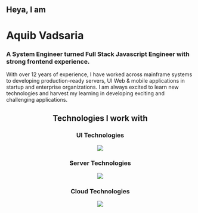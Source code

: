 ## Heya, I am
# Aquib Vadsaria 
### A System Engineer turned Full Stack Javascript Engineer with strong frontend experience.

With over 12 years of experience, I have worked across mainframe systems to developing production-ready servers, UI Web & mobile applications in startup and enterprise organizations.
I am always excited to learn new technologies and harvest my learning in developing exciting and challenging applications.

<h2 align="center"> Technologies I work with </h2>
<h3 align="center">UI Technologies</h3>
  <p align="center">
    <img src="https://skillicons.dev/icons?i=html,css,js,ts,jquery,d3,svg,react,angular,lit,redux,tailwind,sass,emotion,bootstrap,vite,webpack,rollupjs,reactivex,cypress,electron,npm,yarn" />
  </p>

  <h3 align="center">Server Technologies</h3>
  <p align="center">
    <img src="https://skillicons.dev/icons?i=nodejs,express,gatsby,nextjs,netlify,jest,python,django,postgres,mysql,java,go,linux,redhat,remix" />
  </p>

  <h3 align="center">Cloud Technologies</h3>
  <p align="center">
    <img src="https://skillicons.dev/icons?i=git,kubernetes,docker,heroku,aws,dynamodb" />
  </p>

<!--
**aqumus/aqumus** is a ✨ _special_ ✨ repository because its `README.md` (this file) appears on your GitHub profile.

Here are some ideas to get you started:

- 🔭 I’m currently working on ...
- 🌱 I’m currently learning ...
- 👯 I’m looking to collaborate on ...
- 🤔 I’m looking for help with ...
- 💬 Ask me about ...
- 📫 How to reach me: ...
- 😄 Pronouns: ...
- ⚡ Fun fact: ...
-->
